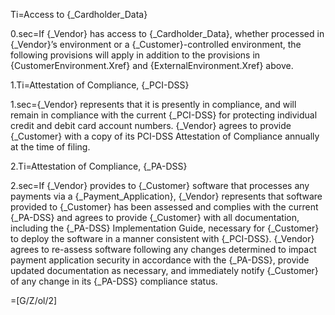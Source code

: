 Ti=Access to {_Cardholder_Data}

0.sec=If {_Vendor} has access to {_Cardholder_Data}, whether processed in {_Vendor}’s environment or a {_Customer}-controlled environment, the following provisions will apply in addition to the provisions in {CustomerEnvironment.Xref} and {ExternalEnvironment.Xref} above.

1.Ti=Attestation of Compliance, {_PCI-DSS}

1.sec={_Vendor} represents that it is presently in compliance, and will remain in compliance with the current {_PCI-DSS} for protecting individual credit and debit card account numbers. {_Vendor} agrees to provide {_Customer} with a copy of its PCI-DSS Attestation of Compliance annually at the time of filing.

2.Ti=Attestation of Compliance, {_PA-DSS}

2.sec=If {_Vendor} provides to {_Customer} software that processes any payments via a {_Payment_Application}, {_Vendor} represents that software provided to {_Customer} has been assessed and complies with the current {_PA-DSS} and agrees to provide {_Customer} with all documentation, including the {_PA-DSS} Implementation Guide, necessary for {_Customer} to deploy the software in a manner consistent with {_PCI-DSS}. {_Vendor} agrees to re-assess software following any changes determined to impact payment application security in accordance with the {_PA-DSS}, provide updated documentation as necessary, and immediately notify {_Customer} of any change in its {_PA-DSS} compliance status.

=[G/Z/ol/2]

